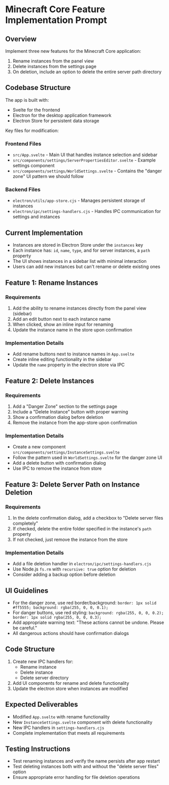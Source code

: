# Minecraft Core Feature Implementation Prompt

## Overview
Implement three new features for the Minecraft Core application:

1. Rename instances from the panel view
2. Delete instances from the settings page
3. On deletion, include an option to delete the entire server path directory

## Codebase Structure

The app is built with:
- Svelte for the frontend
- Electron for the desktop application framework
- Electron Store for persistent data storage

Key files for modification:

### Frontend Files
- `src/App.svelte` - Main UI that handles instance selection and sidebar
- `src/components/settings/ServerPropertiesEditor.svelte` - Example settings component 
- `src/components/settings/WorldSettings.svelte` - Contains the "danger zone" UI pattern we should follow

### Backend Files
- `electron/utils/app-store.cjs` - Manages persistent storage of instances
- `electron/ipc/settings-handlers.cjs` - Handles IPC communication for settings and instances

## Current Implementation
- Instances are stored in Electron Store under the `instances` key
- Each instance has: `id`, `name`, `type`, and for server instances, a `path` property
- The UI shows instances in a sidebar list with minimal interaction
- Users can add new instances but can't rename or delete existing ones

## Feature 1: Rename Instances
### Requirements
1. Add the ability to rename instances directly from the panel view (sidebar)
2. Add an edit button next to each instance name
3. When clicked, show an inline input for renaming
4. Update the instance name in the store upon confirmation

### Implementation Details
- Add rename buttons next to instance names in `App.svelte`
- Create inline editing functionality in the sidebar
- Update the `name` property in the electron store via IPC

## Feature 2: Delete Instances
### Requirements
1. Add a "Danger Zone" section to the settings page
2. Include a "Delete Instance" button with proper warning
3. Show a confirmation dialog before deletion
4. Remove the instance from the app-store upon confirmation

### Implementation Details
- Create a new component `src/components/settings/InstanceSettings.svelte`
- Follow the pattern used in `WorldSettings.svelte` for the danger zone UI
- Add a delete button with confirmation dialog
- Use IPC to remove the instance from store

## Feature 3: Delete Server Path on Instance Deletion
### Requirements
1. In the delete confirmation dialog, add a checkbox to "Delete server files completely"
2. If checked, delete the entire folder specified in the instance's `path` property
3. If not checked, just remove the instance from the store

### Implementation Details
- Add a file deletion handler in `electron/ipc/settings-handlers.cjs`
- Use Node.js `fs.rm` with `recursive: true` option for deletion
- Consider adding a backup option before deletion

## UI Guidelines
- For the danger zone, use red border/background: `border: 1px solid #ff5555; background: rgba(255, 0, 0, 0.1);`
- For danger buttons, use red styling: `background: rgba(255, 0, 0, 0.2); border: 1px solid rgba(255, 0, 0, 0.3);`
- Add appropriate warning text: "These actions cannot be undone. Please be careful."
- All dangerous actions should have confirmation dialogs

## Code Structure
1. Create new IPC handlers for:
   - Rename instance
   - Delete instance
   - Delete server directory
2. Add UI components for rename and delete functionality
3. Update the electron store when instances are modified

## Expected Deliverables
- Modified `App.svelte` with rename functionality
- New `InstanceSettings.svelte` component with delete functionality
- New IPC handlers in `settings-handlers.cjs`
- Complete implementation that meets all requirements

## Testing Instructions
- Test renaming instances and verify the name persists after app restart
- Test deleting instances both with and without the "delete server files" option
- Ensure appropriate error handling for file deletion operations
